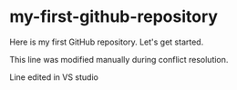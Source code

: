 # my-first-github-repository
Here is my first GitHub repository. Let's get started.

This line was modified manually during conflict resolution.

Line edited in VS studio